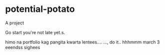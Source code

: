 # potential-potato
A project

Go start you're not late yet.s.

himo na portfolio kag pangita kwarta lentees....
...,
do it..
 hhhmmm march 3 eeendss
 sighees
<!-- I will start today freelancing and VA help meqq

help me help me helpppp..

mashed potato
heyy

hello. s.
